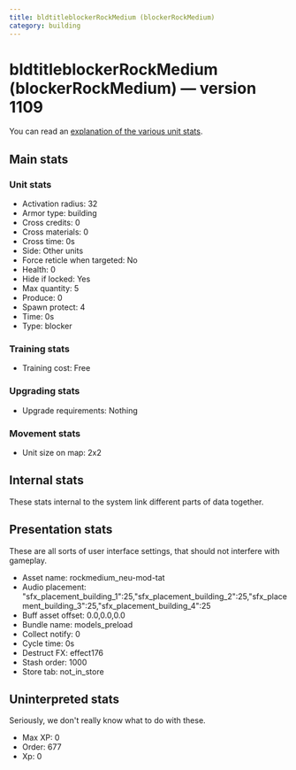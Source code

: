 ```yaml
---
title: bldtitleblockerRockMedium (blockerRockMedium)
category: building
---
```


# bldtitleblockerRockMedium (blockerRockMedium) — version 1109

You can read an [explanation  of the various unit stats](unitexplained.md).

## Main stats

### Unit stats

  * Activation radius: 32
  * Armor type: building
  * Cross credits: 0
  * Cross materials: 0
  * Cross time: 0s
  * Side: Other units
  * Force reticle when targeted: No
  * Health: 0
  * Hide if locked: Yes
  * Max quantity: 5
  * Produce: 0
  * Spawn protect: 4
  * Time: 0s
  * Type: blocker

### Training stats

  * Training cost: Free

### Upgrading stats

  * Upgrade requirements: Nothing

### Movement stats

  * Unit size on map: 2x2

## Internal stats

These stats internal to the system link different parts of data together.


## Presentation stats

These are all sorts of user interface settings, that should not interfere with gameplay.

  * Asset name: rockmedium_neu-mod-tat
  * Audio placement: "sfx_placement_building_1":25,"sfx_placement_building_2":25,"sfx_placement_building_3":25,"sfx_placement_building_4":25
  * Buff asset offset: 0.0,0.0,0.0
  * Bundle name: models_preload
  * Collect notify: 0
  * Cycle time: 0s
  * Destruct FX: effect176
  * Stash order: 1000
  * Store tab: not_in_store

## Uninterpreted stats

Seriously, we don't really know what to do with these.

  * Max XP: 0
  * Order: 677
  * Xp: 0

